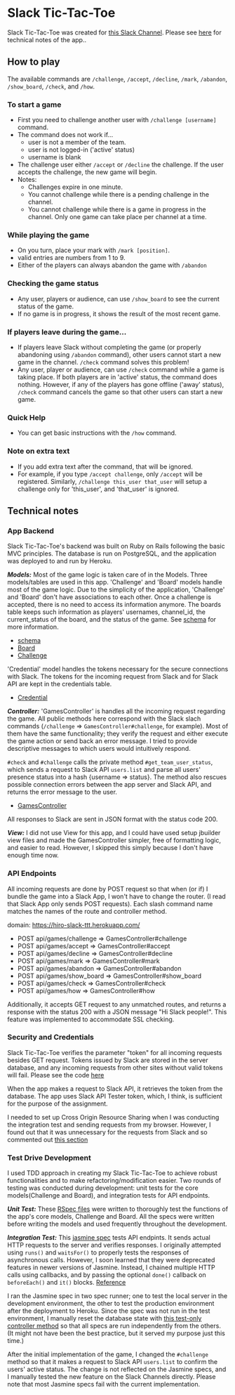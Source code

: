 # Slack Tic-Tac-Toe
Slack Tic-Tac-Toe was created for [this Slack Channel][slack_link]. Please see [here][technical_note] for technical notes of the app..

## How to play
The available commands are `/challenge`, `/accept`, `/decline`, `/mark`, `/abandon`, `/show_board`, `/check`, and `/how`.
### To start a game
* First you need to challenge another user with `/challenge [username]` command.
* The command does not work if...
  - user is not a member of the team.
  - user is not logged-in ('active' status)
  - username is blank
* The challenge user either `/accept` or `/decline` the challenge. If the user accepts the challenge, the new game will begin.
* Notes:
  - Challenges expire in one minute.
  - You cannot challenge while there is a pending challenge in the channel.
  - You cannot challenge while there is a game in progress in the channel. Only one game can take place per channel at a time.

### While playing the game
* On you turn, place your mark with `/mark [position]`.
* valid entries are numbers from 1 to 9.
* Either of the players can always abandon the game with `/abandon`

### Checking the game status
* Any user, players or audience, can use `/show_board` to see the current status of the game.
* If no game is in progress, it shows the result of the most recent game.

### If players leave during the game...
* If players leave Slack without completing the game (or properly abandoning using `/abandon` command), other users cannot start a new game in the channel. `/check` command solves this problem!
* Any user, player or audience, can use `/check` command while a game is taking place. If both players are in 'active' status, the command does nothing. However, if any of the players has gone offline ('away' status), `/check` command cancels the game so that other users can start a new game.

### Quick Help
* You can get basic instructions with the `/how` command.

### Note on extra text
* If you add extra text after the command, that will be ignored.
* For example, if you type `/accept challenge`, only `/accept` will be registered. Similarly, `/challenge this_user that_user` will setup a challenge only for 'this_user', and 'that_user' is ignored.

<a name="tech_note"></a>
## Technical notes

### App Backend
Slack Tic-Tac-Toe's backend was built on Ruby on Rails following the basic MVC principles. The database is run on PostgreSQL, and the application was deployed to and run by Heroku.

***Models:***
Most of the game logic is taken care of in the Models. Three models/tables are used in this app. 'Challenge' and 'Board' models handle most of the game logic. Due to the simplicity of the application, 'Challenge' and 'Board' don't have associations to each other. Once a challenge is accepted, there is no need to access its information anymore. The boards table keeps such information as players' usernames, channel_id, the current_status of the board, and the status of the game. See [schema][schema] for more information.
* [schema][schema]
* [Board][board_model]
* [Challenge][challenge_model]

'Credential' model handles the tokens necessary for the secure connections with Slack. The tokens for the incoming request from Slack and for Slack API are kept in the credentials table.
* [Credential][credential_model]

***Controller:***
'GamesController' is handles all the incoming request regarding the game. All public methods here correspond with the Slack slach commands (`/challenge` => `GamesController#challenge`, for example). Most of them have the same functionality; they verify the request and either execute the game action or send back an error message. I tried to provide descriptive messages to which users would intuitively respond.

`#check` and `#challenge` calls the private method `#get_team_user_status`, which sends a request to Slack API `users.list` and parse all users' presence status into a hash {username => status}. The method also rescues possible connection errors between the app server and Slack API, and returns the error message to the user.
* [GamesController][GamesController]

All responses to Slack are sent in JSON format with the status code 200.

***View:***
I did not use View for this app, and I could have used setup jbuilder view files and made the GamesController simpler, free of formatting logic, and easier to read. However, I skipped this simply because I don't have enough time now.

### API Endpoints
All incoming requests are done by POST request so that when (or if) I bundle the game into a Slack App, I won't have to change the router. (I read that Slack App only sends POST requests). Each slash command name matches the names of the route and controller method.

domain: https://hiro-slack-ttt.herokuapp.com/
- POST api/games/challenge => GamesController#challenge
- POST api/games/accept => GamesController#accept
- POST api/games/decline => GamesController#decline
- POST api/games/mark => GamesController#mark
- POST api/games/abandon => GamesController#abandon
- POST api/games/show_board => GamesController#show_board
- POST api/games/check => GamesController#check
- POST api/games/how => GamesController#how

Additionally, it accepts GET request to any unmatched routes, and returns a response with the status 200 with a JSON message "Hi Slack people!". This feature was implemented to accommodate SSL checking.

### Security and Credentials
Slack Tic-Tac-Toe verifies the parameter "token" for all incoming requests besides GET request. Tokens issued by Slack are stored in the server database, and any incoming requests from other sites without valid tokens will fail. Please see the code [here][slash_command_token]

When the app makes a request to Slack API, it retrieves the token from the database. The app uses Slack API Tester token, which, I think, is sufficient for the purpose of the assignment.

I needed to set up Cross Origin Resource Sharing when I was conducting the integration test and sending requests from my browser. However, I found out that it was unnecessary for the requests from Slack and so commented out [this section][cors]

### Test Drive Development
I used TDD approach in creating my Slack Tic-Tac-Toe to achieve robust functionalities and to make refactoring/modification easier. Two rounds of testing was conducted during development: unit tests for the core models(Challenge and Board), and integration tests for API endpoints.

***Unit Test:***
These [RSpec files][rspec_files_folder] were written to thoroughly test the functions of the app's core models, Challenge and Board. All the specs were written before writing the models and used frequently throughout the development.

***Integration Test:***
This [jasmine spec][jasmine_file] tests API endpints. It sends actual HTTP requests to the server and verifies responses. I originally attempted using `runs()` and `waitsFor()` to properly tests the responses of asynchronous calls. However, I soon learned that they were deprecated features in newer versions of Jasmine. Instead, I  chained multiple HTTP calls using callbacks, and by passing the optional `done()` callback on `beforeEach()` and `it()` blocks. [Reference][Jasmin_doc]

I ran the Jasmine spec in two spec runner; one to test the local server in the development environment, the other to test the production environment after the deployment to Heroku. Since the spec was not run in the test environment, I manually reset the database state with [this test-only controller method][games#destroy_all] so that all specs are run independently from the others. (It might not have been the best practice, but it served my purpose just this time.)

After the initial implementation of the game, I changed the `#challenge` method so that it makes a request to Slack API `users.list` to confirm the users' active status. The change is not reflected on the Jasmine specs, and I manually tested the new feature on the Slack Channels directly. Please note that most Jasmine specs fail with the current implementation.

[technical_note]:#tech_note
[slack_link]:https://ae27583885test0.slack.com/messages/general/
[schema]:db/schema.rb
[board_model]:app/models/board.rb
[challenge_model]:app/models/challenge.rb
[credential_model]:app/models/challenge.rb
[GamesController]:app/controllers/api/games_controller.rb
[slash_command_token]:app/controllers/application_controller.rb
[cors]:app/controllers/api/games_controller.rb#L4
[rspec_files_folder]:spec/models
[jasmine_file]:app/assets/javascripts/ApiEndpointsSpec.js
[Jasmin_doc]:http://jasmine.github.io/2.4/introduction.html#section-Asynchronous_Support
[games#destroy_all]:app/controllers/api/games_controller.rb#L228
